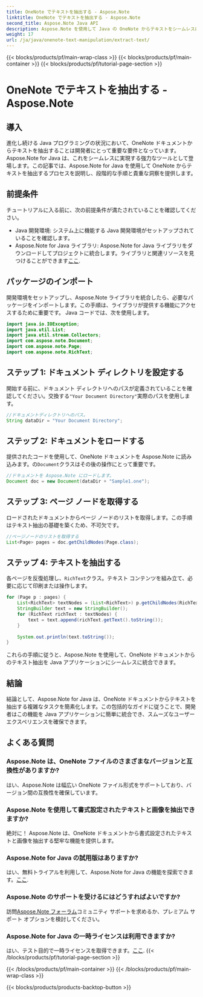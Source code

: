 ```yaml
---
title: OneNote でテキストを抽出する - Aspose.Note
linktitle: OneNote でテキストを抽出する - Aspose.Note
second_title: Aspose.Note Java API
description: Aspose.Note を使用して Java の OneNote からテキストをシームレスに抽出する方法を試してください。アプリケーションを簡単に統合、操作、強化します。
weight: 17
url: /ja/java/onenote-text-manipulation/extract-text/
---
```


{{< blocks/products/pf/main-wrap-class >}}
{{< blocks/products/pf/main-container >}}
{{< blocks/products/pf/tutorial-page-section >}}

# OneNote でテキストを抽出する - Aspose.Note

## 導入
進化し続ける Java プログラミングの状況において、OneNote ドキュメントからテキストを抽出することは開発者にとって重要な要件となっています。 Aspose.Note for Java は、これをシームレスに実現する強力なツールとして登場します。この記事では、Aspose.Note for Java を使用して OneNote からテキストを抽出するプロセスを説明し、段階的な手順と貴重な洞察を提供します。
## 前提条件
チュートリアルに入る前に、次の前提条件が満たされていることを確認してください。
- Java 開発環境: システム上に機能する Java 開発環境がセットアップされていることを確認します。
-  Aspose.Note for Java ライブラリ: Aspose.Note for Java ライブラリをダウンロードしてプロジェクトに統合します。ライブラリと関連リソースを見つけることができます[ここ](https://releases.aspose.com/note/java/).
## パッケージのインポート
開発環境をセットアップし、Aspose.Note ライブラリを統合したら、必要なパッケージをインポートします。この手順は、ライブラリが提供する機能にアクセスするために重要です。 Java コードでは、次を使用します。
```java
import java.io.IOException;
import java.util.List;
import java.util.stream.Collectors;
import com.aspose.note.Document;
import com.aspose.note.Page;
import com.aspose.note.RichText;
```
## ステップ 1: ドキュメント ディレクトリを設定する
開始する前に、ドキュメント ディレクトリへのパスが定義されていることを確認してください。交換する`"Your Document Directory"`実際のパスを使用します。
```java
//ドキュメントディレクトリへのパス。
String dataDir = "Your Document Directory";
```
## ステップ 2: ドキュメントをロードする
提供されたコードを使用して、OneNote ドキュメントを Aspose.Note に読み込みます。の`Document`クラスはその後の操作にとって重要です。
```java
//ドキュメントを Aspose.Note にロードします。
Document doc = new Document(dataDir + "Sample1.one");
```
## ステップ 3: ページ ノードを取得する
ロードされたドキュメントからページ ノードのリストを取得します。この手順はテキスト抽出の基礎を築くため、不可欠です。
```java
//ページノードのリストを取得する
List<Page> pages = doc.getChildNodes(Page.class);
```
## ステップ 4: テキストを抽出する
各ページを反復処理し、`RichText`クラス。テキスト コンテンツを組み立て、必要に応じて印刷または操作します。
```java
for (Page p : pages) {
    List<RichText> textNodes = (List<RichText>) p.getChildNodes(RichText.class);
    StringBuilder text = new StringBuilder();
    for (RichText richText : textNodes) {
        text = text.append(richText.getText().toString());
    }
    
    System.out.println(text.toString());
}
```
これらの手順に従うと、Aspose.Note を使用して、OneNote ドキュメントからのテキスト抽出を Java アプリケーションにシームレスに統合できます。
## 結論
結論として、Aspose.Note for Java は、OneNote ドキュメントからテキストを抽出する複雑なタスクを簡素化します。この包括的なガイドに従うことで、開発者はこの機能を Java アプリケーションに簡単に統合でき、スムーズなユーザー エクスペリエンスを確保できます。
## よくある質問
### Aspose.Note は、OneNote ファイルのさまざまなバージョンと互換性がありますか?
はい、Aspose.Note は幅広い OneNote ファイル形式をサポートしており、バージョン間の互換性を確保しています。
### Aspose.Note を使用して書式設定されたテキストと画像を抽出できますか?
絶対に！ Aspose.Note は、OneNote ドキュメントから書式設定されたテキストと画像を抽出する堅牢な機能を提供します。
### Aspose.Note for Java の試用版はありますか?
はい、無料トライアルを利用して、Aspose.Note for Java の機能を探索できます。[ここ](https://releases.aspose.com/).
### Aspose.Note のサポートを受けるにはどうすればよいですか?
訪問[Aspose.Note フォーラム](https://forum.aspose.com/c/note/28)コミュニティ サポートを求めるか、プレミアム サポート オプションを検討してください。
### Aspose.Note for Java の一時ライセンスは利用できますか?
はい、テスト目的で一時ライセンスを取得できます。[ここ](https://purchase.aspose.com/temporary-license/).
{{< /blocks/products/pf/tutorial-page-section >}}

{{< /blocks/products/pf/main-container >}}
{{< /blocks/products/pf/main-wrap-class >}}

{{< blocks/products/products-backtop-button >}}
